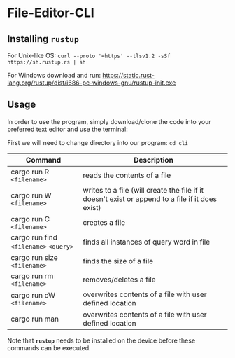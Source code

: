 # File-Editor-CLI

## Installing `rustup`
For Unix-like OS: `curl --proto '=https' --tlsv1.2 -sSf https://sh.rustup.rs | sh`

For Windows download and run: https://static.rust-lang.org/rustup/dist/i686-pc-windows-gnu/rustup-init.exe

## Usage

In order to use the program, simply download/clone the code into your preferred text editor and use the terminal:

First we will need to change directory into our program: `cd cli`

| Command | Description |
| --- | --- |
| cargo run R `<filename>` |reads the contents of a file|
| cargo run W `<filename>` |writes to a file (will create the file if it doesn't exist or append to a file if it does exist)|
| cargo run C `<filename>` |creates a file|
| cargo run find `<filename>` `<query>`|finds all instances of query word in file|
| cargo run size `<filename>` |finds the size of a file|
| cargo run rm `<filename>` |removes/deletes a file|
| cargo run oW `<filename>` |overwrites contents of a file with user defined location|
| cargo run man |overwrites contents of a file with user defined location|

Note that **`rustup`** needs to be installed on the device before these commands can be executed.

